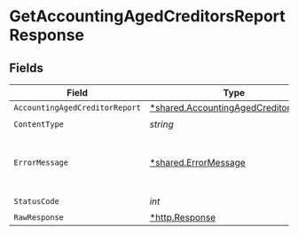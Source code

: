 # GetAccountingAgedCreditorsReportResponse


## Fields

| Field                                                                                       | Type                                                                                        | Required                                                                                    | Description                                                                                 |
| ------------------------------------------------------------------------------------------- | ------------------------------------------------------------------------------------------- | ------------------------------------------------------------------------------------------- | ------------------------------------------------------------------------------------------- |
| `AccountingAgedCreditorReport`                                                              | [*shared.AccountingAgedCreditorReport](../../models/shared/accountingagedcreditorreport.md) | :heavy_minus_sign:                                                                          | OK                                                                                          |
| `ContentType`                                                                               | *string*                                                                                    | :heavy_check_mark:                                                                          | N/A                                                                                         |
| `ErrorMessage`                                                                              | [*shared.ErrorMessage](../../models/shared/errormessage.md)                                 | :heavy_minus_sign:                                                                          | Your API request was not properly authorized.                                               |
| `StatusCode`                                                                                | *int*                                                                                       | :heavy_check_mark:                                                                          | N/A                                                                                         |
| `RawResponse`                                                                               | [*http.Response](https://pkg.go.dev/net/http#Response)                                      | :heavy_minus_sign:                                                                          | N/A                                                                                         |